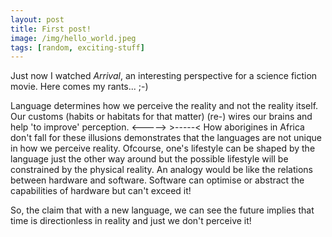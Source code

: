```yaml
---
layout: post
title: First post!
image: /img/hello_world.jpeg
tags: [random, exciting-stuff]
---
```

Just now I watched _Arrival_, an interesting perspective for a science fiction movie. Here comes my rants... ;-)

Language determines how we perceive the reality and not the reality itself. 
Our customs (habits or habitats for that matter) (re-) wires our brains and help 'to improve' perception. 
<----->
\>-----<
How aborigines in Africa don't fall for these illusions demonstrates that the languages are not unique in how we perceive reality. 
Ofcourse, one's lifestyle can be shaped by the language just the other way around but the possible lifestyle will be constrained by the physical reality. 
An analogy would be like the relations between hardware and software. Software can optimise or abstract the capabilities of hardware but can't exceed it!

So, the claim that with a new language, we can see the future implies that time is directionless in reality and just we don't perceive it!
